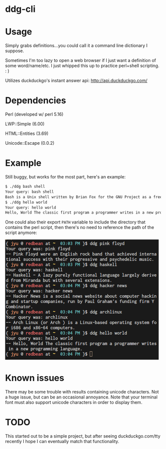 ddg-cli
=======

Usage
=======
Simply grabs definitions...you could call it a command line dictionary I suppose.

Sometimes I'm too lazy to open a web browser if I just want a definition of some word/name/etc.
I just whipped this up to practice perl+shell scripting. : )

Utilizes duckduckgo's instant answer api: 
http://api.duckduckgo.com/


Dependencies
=======
Perl (developed w/ perl 5.16)

LWP::Simple (6.00)

HTML::Entities (3.69)

Unicode::Escape (0.0.2)


Example
=======

Still buggy, but works for the most part, here's an example:

```txt
$ ./ddg bash shell
Your query: bash shell
Bash is a Unix shell written by Brian Fox for the GNU Project as a free software replacement for the Bourne shell.
$ ./ddg hello world
Your query: hello world
Hello, World The classic first program a programmer writes in a new programming language.
```

One could also their export `PATH` variable to include the directory that contains the perl script, then there's no need to reference the path of the script anymore: 

![ddg-cli example usage](https://github.com/flaming-toast/ddg-cli/raw/master/img/examples.png)

Known issues
======
There may be some trouble with results containing unicode characters. Not a huge issue, but can be an occasional annoyance. Note that your terminal font must also support unicode characters in order to display them. 

TODO
======
This started out to be a simple project, but after seeing duckduckgo.com/tty recently I hope I can eventually match that functionality.
